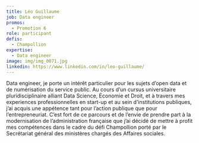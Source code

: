 ```yaml
---
title: Léo Guillaume
job: Data engineer
promos:
  - Promotion 6
role: participant
defis:
  - Champollion
expertise:
  - Data engineer
image: img/img_0071.jpg
linkedin: https://www.linkedin.com/in/leo-guillaume/
---
```


Data engineer, je porte un intérêt particulier pour les sujets d’open data et de numérisation du service public. Au cours d’un cursus universitaire pluridisciplinaire alliant Data Science, Économie et Droit, et à travers mes experiences professionnelles en start-up et au sein d’institutions publiques, j’ai acquis une appétence tant pour l’action publique que pour l’entrepreneuriat. C’est fort de ce parcours et de l’envie de prendre part à la modernisation de l’administration française que j’ai décidé de mettre à profit mes compétences dans le cadre du défi Champollion porté par le Secrétariat général des ministères chargés des Affaires sociales.

